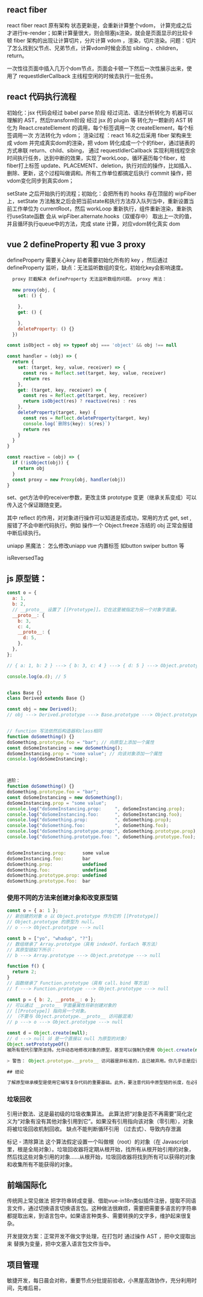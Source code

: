    
##  react fiber
   
   react fiber react 原有架构 状态更新是，会重新计算整个vdom， 计算完成之后才进行re-render；如果计算量很大，则会阻塞js渲染，就会是页面显示的比较卡顿
   fiber 架构的出现让计算切片，分片计算 vdom ，渲染，切片渲染。问题：切片了怎么找到父节点、兄弟节点，计算vdom时候会添加 sibling 、children，return。

一次性往页面中插入几万个dom节点，页面会卡顿一下然后一次性展示出来，使用了 requestIdlerCallback 主线程空闲的时候去执行一批任务。

## react 代码执行流程

初始化：jsx 代码会经过 babel parse 阶段 经过词法、语法分析转化为 机器可以理解的 AST，然后transform阶段 经过 jsx 的 plugin 等 转化为一颗新的 AST 转化为 React.createElement 的调用，每个标签调用一次 createElement，每个标签调用一次 方法转化为 vdom；
渲染过程 ：react 16.8之后采用 fiber 架构来生成 vdom 并完成真实dom的渲染，把 vdom 转化成成一个个的fiber，通过链表的方式串联 return、child、sibing， 通过 requestIdlerCallback 实现利用线程空余时间执行任务，达到中断的效果，实现了workLoop，循环遍历每个fiber，给fiber打上标签 update、PLACEMENT、deletion，执行对应的操作，比如插入、删除、更新，这个过程叫做调和。所有工作单位都搞定后执行 commit 操作，把vdom变化同步到真实dom；

setState 之后开始执行的流程；初始化：会把所有的 hooks 存在顶层的 wipFiber 上，setState 方法触发之后会把当前state和执行方法存入队列当中，重新设置当前工作单位为 currentRoot，然后 workLoop 重新执行，组件重新渲染，重新执行useState函数 会从 wipFiber.alternate.hooks（双缓存中） 取出上一次的值，并且循环执行queue中的方法，完成 state 计算，对应vdom转化真实 dom

   
## vue 2 defineProperty 和 vue 3 proxy 

defineProperty 需要关心key
前者需要初始化所有的 key ，然后通过 defineProperty 监听，缺点：无法监听数组的变化，初始化key会影响速度。
```js
  proxy 拦截解决 defineProperty 无法监听数组的问题。 proxy 用法：

  new proxy(obj, {
    set: () {

    },
    get: () {

    },
    deleteProperty: () {}
  })
```
```js
const isObject = obj => typeof obj === 'object' && obj !== null

const handler = (obj) => {
  return {
    set: (target, key, value, receiver) => {
      const res = Reflect.set(target, key, value, receiver)
      return res
    },
    get: (target, key, receiver) => {
      const res = Reflect.get(target, key, receiver)
      return isObject(res) ? reactive(res) : res
    },
    deleteProperty(target, key) {
      const res = Reflect.deleteProperty(target, key)
      console.log(`删除${key}: ${res}`)
      return res
    }
  }
}

const reactive = (obj) => {
  if (!isObject(obj)) {
    return obj
  }
  const proxy = new Proxy(obj, handler(obj))
}


```
set、get方法中的receiver参数，更改主体 prototype 变更（继承关系变成）可以传入这个保证跟随变更。

其中 reflect 的作用，对对象进行操作可以知道是否成功，常用的方式 get, set , 报错了不会中断代码执行。例如 操作一个 Object.freeze 冻结的 obj 正常会报错中断后续执行。



uniapp 黑魔法：
怎么修改uniapp
vue 内置标签 如button swiper button 等

isReversedTag 




## js 原型链：
```js
const o = {
  a: 1,
  b: 2,
  // __proto__ 设置了 [[Prototype]]。它在这里被指定为另一个对象字面量。
  __proto__: {
    b: 3,
    c: 4,
    __proto__: {
      d: 5,
    },
  },
};

// { a: 1, b: 2 } ---> { b: 3, c: 4 } ---> { d: 5 } ---> Object.prototype ---> null

console.log(o.d); // 5


class Base {}
class Derived extends Base {}

const obj = new Derived();
// obj ---> Derived.prototype ---> Base.prototype ---> Object.prototype ---> null


// function 写法依然后构造器和class相同
function doSomething() {}
doSomething.prototype.foo = "bar"; // 向原型上添加一个属性
const doSomeInstancing = new doSomething();
doSomeInstancing.prop = "some value"; // 向该对象添加一个属性
console.log(doSomeInstancing);



进阶：
function doSomething() {}
doSomething.prototype.foo = "bar";
const doSomeInstancing = new doSomething();
doSomeInstancing.prop = "some value";
console.log("doSomeInstancing.prop:     ", doSomeInstancing.prop);
console.log("doSomeInstancing.foo:      ", doSomeInstancing.foo);
console.log("doSomething.prop:          ", doSomething.prop);
console.log("doSomething.foo:           ", doSomething.foo);
console.log("doSomething.prototype.prop:", doSomething.prototype.prop);
console.log("doSomething.prototype.foo: ", doSomething.prototype.foo);


doSomeInstancing.prop:      some value
doSomeInstancing.foo:       bar
doSomething.prop:           undefined
doSomething.foo:            undefined
doSomething.prototype.prop: undefined
doSomething.prototype.foo:  bar
```


### 使用不同的方法来创建对象和改变原型链

```js
const o = { a: 1 };
// 新创建的对象 o 以 Object.prototype 作为它的 [[Prototype]]
// Object.prototype 的原型为 null。
// o ---> Object.prototype ---> null

const b = ["yo", "whadup", "?"];
// 数组继承了 Array.prototype（具有 indexOf、forEach 等方法）
// 其原型链如下所示：
// b ---> Array.prototype ---> Object.prototype ---> null

function f() {
  return 2;
}
// 函数继承了 Function.prototype（具有 call、bind 等方法）
// f ---> Function.prototype ---> Object.prototype ---> null

const p = { b: 2, __proto__: o };
// 可以通过 __proto__ 字面量属性将新创建对象的
// [[Prototype]] 指向另一个对象。
// （不要与 Object.prototype.__proto__ 访问器混淆）
// p ---> o ---> Object.prototype ---> null

const d = Object.create(null);
// d ---> null（d 是一个直接以 null 为原型的对象）
Object.setPrototypeOf()
被所有现代引擎所支持。允许动态地修改对象的原型，甚至可以强制为使用 Object.create(null) 创建的无原型对象设置原型。

> 警告： Object.prototype.__proto__ 访问器是非标准的，且已被弃用。你几乎总是应该使用 Object.setPrototypeOf 来代替。

## 结论

了解原型继承模型是使用它编写复杂代码的重要基础。此外，要注意代码中原型链的长度，在必要时可以将其分解，以避免潜在的性能问题。此外，除非是为了与新的 JavaScript 特性兼容，否则永远不应扩展原生原型。


```

### 垃圾回收
引用计数法、这是最初级的垃圾收集算法。
此算法把“对象是否不再需要”简化定义为“对象有没有其他对象引用到它”。如果没有引用指向该对象（零引用），对象将被垃圾回收机制回收。
缺点不能判断循环引用 （过去式）、导致内存泄漏

标记 - 清除算法
这个算法假定设置一个叫做根（root）的对象（在 Javascript 里，根是全局对象）。垃圾回收器将定期从根开始，找所有从根开始引用的对象，然后找这些对象引用的对象……从根开始，垃圾回收器将找到所有可以获得的对象和收集所有不能获得的对象。



## 前端国际化

传统网上常见做法 把字符串转成变量、借助vue-in18n类似插件注册，提取不同语言文件，通过切换语言切换语言包。这种做法很麻烦，需要把需要多语言的字符串都提取出来，到语言包中。如果语言种类多、需要转换的文字多，维护起来很复杂。

开发提效方案：正常开发不做文字处理，在打包时 通过操作 AST ，把中文提取出来 替换为变量，把中文塞入语言包文件当中。


## 项目管理

敏捷开发，每日晨会对称，重要节点分批提前验收，小黑屋高效协作，充分利用时间，先难后易，